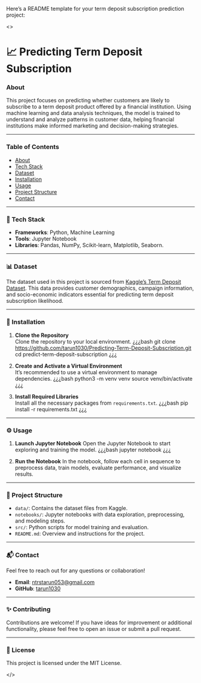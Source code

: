 Here’s a README template for your term deposit subscription prediction project:

<>

# 📈 Predicting Term Deposit Subscription

### About
This project focuses on predicting whether customers are likely to subscribe to a term deposit product offered by a financial institution. Using machine learning and data analysis techniques, the model is trained to understand and analyze patterns in customer data, helping financial institutions make informed marketing and decision-making strategies.

---

### Table of Contents
- [About](#about)
- [Tech Stack](#tech-stack)
- [Dataset](#dataset)
- [Installation](#installation)
- [Usage](#usage)
- [Project Structure](#project-structure)
- [Contact](#contact)

---

### 🚀 Tech Stack
- **Frameworks**: Python, Machine Learning
- **Tools**: Jupyter Notebook
- **Libraries**: Pandas, NumPy, Scikit-learn, Matplotlib, Seaborn.

---

### 📊 Dataset
The dataset used in this project is sourced from [Kaggle’s Term Deposit Dataset](https://www.kaggle.com/datasets/ruthgn/bank-marketing-data-set). This data provides customer demographics, campaign information, and socio-economic indicators essential for predicting term deposit subscription likelihood.

---

### 🔧 Installation

1. **Clone the Repository**  
   Clone the repository to your local environment.
   ¿¿¿bash
   git clone https://github.com/tarun1030/Predicting-Term-Deposit-Subscription.git
   cd predict-term-deposit-subscription
   ¿¿¿

2. **Create and Activate a Virtual Environment**  
   It’s recommended to use a virtual environment to manage dependencies.
   ¿¿¿bash
   python3 -m venv venv
   source venv/bin/activate
   ¿¿¿

3. **Install Required Libraries**  
   Install all the necessary packages from `requirements.txt`.
   ¿¿¿bash
   pip install -r requirements.txt
   ¿¿¿

---

### ⚙️ Usage
1. **Launch Jupyter Notebook**
   Open the Jupyter Notebook to start exploring and training the model.
   ¿¿¿bash
   jupyter notebook
   ¿¿¿

2. **Run the Notebook**
   In the notebook, follow each cell in sequence to preprocess data, train models, evaluate performance, and visualize results.

---

### 📁 Project Structure

- `data/`: Contains the dataset files from Kaggle.
- `notebooks/`: Jupyter notebooks with data exploration, preprocessing, and modeling steps.
- `src/`: Python scripts for model training and evaluation.
- `README.md`: Overview and instructions for the project.

---

### 📬 Contact
Feel free to reach out for any questions or collaboration!

- **Email**: [ntrstarun053@gmail.com](mailto:ntrstarun053@gmail.com)
- **GitHub**: [tarun1030](https://github.com/tarun1030)

---

### ✨ Contributing
Contributions are welcome! If you have ideas for improvement or additional functionality, please feel free to open an issue or submit a pull request.

---

### 📝 License
This project is licensed under the MIT License.

</>
